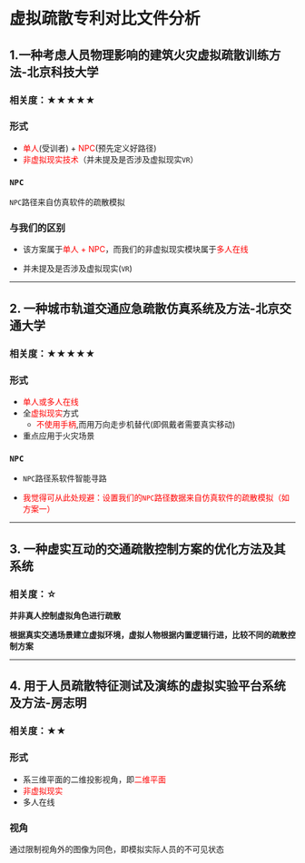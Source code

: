 # 虚拟疏散专利对比文件分析





## 1.一种考虑人员物理影响的建筑火灾虚拟疏散训练方法-北京科技大学

### 相关度：★★★★★

### 形式

* <font color = 'red'>单人</font>(受训者) + <font color = 'red'>NPC</font>(预先定义好路径)
* <font color = 'red'>非虚拟现实技术</font>（并未提及是否涉及虚拟现实`VR`）

### `NPC`

`NPC`路径来自仿真软件的疏散模拟

### 与我们的区别

* 该方案属于<font color = 'red'>单人 + NPC</font>，而我们的非虚拟现实模块属于<font color = 'red'>多人在线</font>

* 并未提及是否涉及虚拟现实(`VR`)

---



## 2. 一种城市轨道交通应急疏散仿真系统及方法-北京交通大学

### 相关度：★★★★★

### 形式

* <font color = 'red'>单人或多人在线</font>
* 全<font color = 'red'>虚拟现实</font>方式
  * <font color = 'red'>不使用手柄</font>,而用万向走步机替代(即佩戴者需要真实移动)
* 重点应用于火灾场景

### `NPC`

* `NPC`路径系软件智能寻路

* <font color = 'red'>我觉得可从此处规避：设置我们的`NPC`路径数据来自仿真软件的疏散模拟（如方案一）</font>

---



## 3. 一种虚实互动的交通疏散控制方案的优化方法及其系统

### 相关度：☆

**并非真人控制虚拟角色进行疏散**

**根据真实交通场景建立虚拟环境，虚拟人物根据内置逻辑行进，比较不同的疏散控制方案**

---



## 4. 用于人员疏散特征测试及演练的虚拟实验平台系统及方法-房志明

### 相关度：★★

### 形式

* 系三维平面的二维投影视角，即<font color = 'red'>二维平面</font>
* <font color = 'red'>非虚拟现实</font>
* 多人在线

### 视角

通过限制视角外的图像为同色，即模拟实际人员的不可见状态